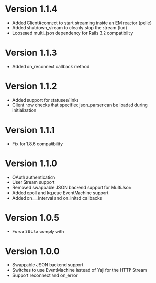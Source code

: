 Version 1.1.4
=============

* Added Client#connect to start streaming inside an EM reactor (pelle)
* Added shutdown_stream to cleanly stop the stream (lud)
* Loosened multi_json dependency for Rails 3.2 compatibiltiy

Version 1.1.3
=============

* Added on_reconnect callback method

Version 1.1.2
=============

* Added support for statuses/links
* Client now checks that specified json_parser can be loaded during initialization

Version 1.1.1
=============

* Fix for 1.8.6 compatibility

Version 1.1.0
=============

* OAuth authentication
* User Stream support
* Removed swappable JSON backend support for MultiJson
* Added epoll and kqueue EventMachine support
* Added on___interval and on_inited callbacks

Version 1.0.5
=============

* Force SSL to comply with

Version 1.0.0
=============

* Swappable JSON backend support
* Switches to use EventMachine instead of Yajl for the HTTP Stream
* Support reconnect and on_error
